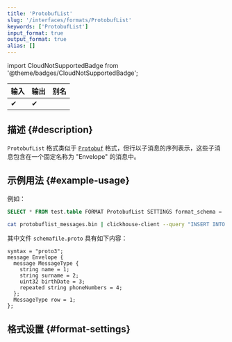 ```yaml
---
title: 'ProtobufList'
slug: '/interfaces/formats/ProtobufList'
keywords: ['ProtobufList']
input_format: true
output_format: true
alias: []
---
```


import CloudNotSupportedBadge from '@theme/badges/CloudNotSupportedBadge';

<CloudNotSupportedBadge/>

| 输入 | 输出 | 别名 |
|------|------|------|
| ✔    | ✔    |      |

## 描述 {#description}

`ProtobufList` 格式类似于 [`Protobuf`](./Protobuf.md) 格式，但行以子消息的序列表示，这些子消息包含在一个固定名称为 "Envelope" 的消息中。

## 示例用法 {#example-usage}

例如：

```sql
SELECT * FROM test.table FORMAT ProtobufList SETTINGS format_schema = 'schemafile:MessageType'
```

```bash
cat protobuflist_messages.bin | clickhouse-client --query "INSERT INTO test.table FORMAT ProtobufList SETTINGS format_schema='schemafile:MessageType'"
```

其中文件 `schemafile.proto` 具有如下内容：

```capnp title="schemafile.proto"
syntax = "proto3";
message Envelope {
  message MessageType {
    string name = 1;
    string surname = 2;
    uint32 birthDate = 3;
    repeated string phoneNumbers = 4;
  };
  MessageType row = 1;
};
```

## 格式设置 {#format-settings}

